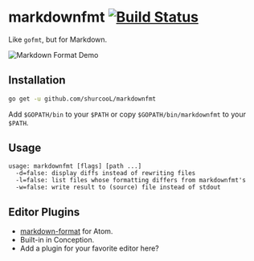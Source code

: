 markdownfmt [![Build Status](https://travis-ci.org/shurcooL/markdownfmt.svg?branch=master)](https://travis-ci.org/shurcooL/markdownfmt)
=======================================================================================================================================

Like `gofmt`, but for Markdown.

![Markdown Format Demo](https://github.com/shurcooL/atom-markdown-format/blob/master/Demo.gif?raw=true)

Installation
------------

```bash
go get -u github.com/shurcooL/markdownfmt
```

Add `$GOPATH/bin` to your `$PATH` or copy `$GOPATH/bin/markdownfmt` to your `$PATH`.

Usage
-----

```
usage: markdownfmt [flags] [path ...]
  -d=false: display diffs instead of rewriting files
  -l=false: list files whose formatting differs from markdownfmt's
  -w=false: write result to (source) file instead of stdout
```

Editor Plugins
--------------

-	[markdown-format](https://atom.io/packages/markdown-format) for Atom.
-	Built-in in Conception.
-	Add a plugin for your favorite editor here?
